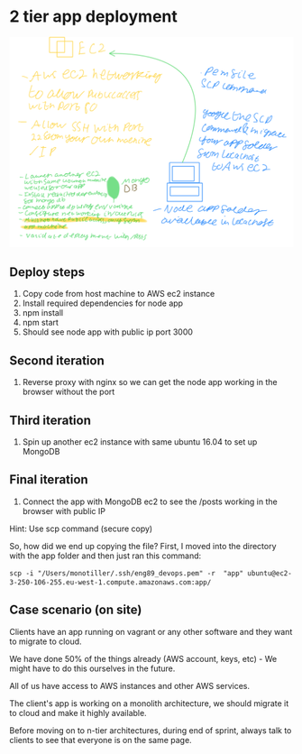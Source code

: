 # 2 tier app deployment
![](images/EC2.png)
## Deploy steps
1. Copy code from host machine to AWS ec2 instance
2. Install required dependencies for node app
3. npm install
4. npm start
5. Should see node app with public ip port 3000

## Second iteration
1. Reverse proxy with nginx so we can get the node app working in the browser without the port

## Third iteration
1. Spin up another ec2 instance with same ubuntu 16.04 to set up MongoDB

## Final iteration
1. Connect the app with MongoDB ec2 to see the /posts working in the browser with public IP

Hint: Use scp command (secure copy)

So, how did we end up copying the file?
First, I moved into the directory with the app folder and then just ran this command:
```console
scp -i "/Users/monotiller/.ssh/eng89_devops.pem" -r  "app" ubuntu@ec2-3-250-106-255.eu-west-1.compute.amazonaws.com:app/
```

## Case scenario (on site)
Clients have an app running on vagrant or any other software and they want to migrate to cloud.

We have done 50% of the things already (AWS account, keys, etc) - We might have to do this ourselves in the future.

All of us have access to AWS instances and other AWS services.

The client's app is working on a monolith architecture, we should migrate it to cloud and make it highly available.

Before moving on to n-tier architectures, during end of sprint, always talk to clients to see that everyone is on the same page.

